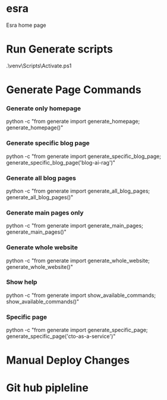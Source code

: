 # esra
Esra home page


# Run Generate scripts
.\venv\Scripts\Activate.ps1

# Generate Page Commands

### Generate only homepage
python -c "from generate import generate_homepage; generate_homepage()"

### Generate specific blog page
python -c "from generate import generate_specific_blog_page; generate_specific_blog_page('blog-ai-rag')"

### Generate all blog pages
python -c "from generate import generate_all_blog_pages; generate_all_blog_pages()"

### Generate main pages only
python -c "from generate import generate_main_pages; generate_main_pages()"

### Generate whole website
python -c "from generate import generate_whole_website; generate_whole_website()"

### Show help
python -c "from generate import show_available_commands; show_available_commands()"

### Specific page
python -c "from generate import generate_specific_page; generate_specific_page('cto-as-a-service')"


# Manual Deploy Changes 



# Git hub pipleline